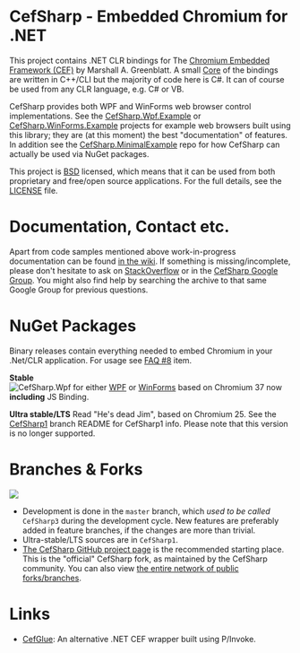 # CefSharp - Embedded Chromium for .NET

This project contains .NET CLR bindings for The [Chromium Embedded Framework (CEF)](http://code.google.com/p/chromiumembedded/ "Google Code") by Marshall A. Greenblatt. A small [Core](https://github.com/cefsharp/CefSharp/tree/master/CefSharp.Core) of the bindings are written in C++/CLI but the majority of code here is C#. It can of course be used from any CLR language, e.g. C# or VB. 

CefSharp provides both WPF and WinForms web browser control implementations. See the [CefSharp.Wpf.Example](https://github.com/cefsharp/CefSharp/tree/master/CefSharp.Wpf.Example) or  [CefSharp.WinForms.Example](https://github.com/cefsharp/CefSharp/tree/master/CefSharp.WinForms.Example) projects for example web browsers built using this library; they are (at this moment) the best "documentation" of features. In addition see the [CefSharp.MinimalExample](https://github.com/cefsharp/CefSharp.MinimalExample/) repo for how CefSharp can actually be used via NuGet packages.

This project is [BSD](http://www.opensource.org/licenses/bsd-license.php "BSD License") licensed, which means that it can be used from both proprietary and free/open source applications. For the full details, see the [LICENSE](LICENSE) file.

# Documentation, Contact etc.

Apart from code samples mentioned above work-in-progress documentation can be found [in the wiki](https://github.com/cefsharp/CefSharp/wiki). If something is missing/incomplete, please don't hesitate to ask on [StackOverflow](http://stackoverflow.com/questions/tagged/cefsharp) or in the [CefSharp Google Group](https://groups.google.com/forum/#!forum/cefsharp). You might also find help by searching the archive to that same Google Group for previous questions.

# NuGet Packages

Binary releases contain everything needed to embed Chromium in your .Net/CLR application. For usage see [FAQ #8](https://github.com/cefsharp/CefSharp/wiki/Frequently-asked-questions#CefSharp_binaries) item.

**Stable**<br> 
![CefSharp.Wpf](http://img.shields.io/nuget/v/CefSharp.Wpf.svg?style=flat) for either  [WPF](http://www.nuget.org/packages/CefSharp.Wpf/) or 
[WinForms](http://www.nuget.org/packages/CefSharp.WinForms/) based on Chromium 37 now **including** JS Binding.

**Ultra stable/LTS** Read "He's dead Jim", based on Chromium 25. See the [CefSharp1](https://github.com/cefsharp/CefSharp/tree/CefSharp1#binary-release) branch README for CefSharp1 info. Please note that this version is no longer supported.

# Branches & Forks

![](http://img.shields.io/appveyor/ci/cefsharp/cefsharp.svg)

* Development is done in the `master` branch, which *used to be called* `CefSharp3` during the development cycle. New features are preferably added in feature branches, if the changes are more than trivial.
* Ultra-stable/LTS sources are in `CefSharp1`.
* [The CefSharp GitHub project page](https://github.com/cefsharp/CefSharp) is the recommended starting place. This is the "official" CefSharp fork, as maintained by the CefSharp community. You can also view [the entire network of public forks/branches](https://github.com/cefsharp/CefSharp/network).

# Links

- [CefGlue](https://bitbucket.org/fddima/cefglue/wiki/Home): An alternative .NET CEF wrapper built using P/Invoke.
